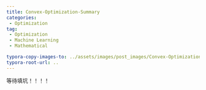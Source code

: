 ```yaml
---
title: Convex-Optimization-Summary
categories:
 - Optimization
tag:
 - Optimization
 - Machine Learning
 - Mathematical

typora-copy-images-to: ../assets/images/post_images/Convex-Optimization-Summary
typora-root-url: ..
---
```


等待填坑！！！！